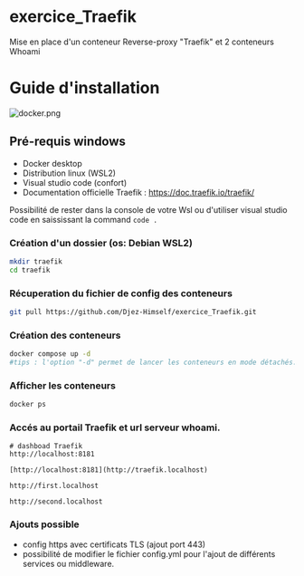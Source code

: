 # exercice_Traefik
Mise en place d'un conteneur Reverse-proxy "Traefik" et 2 conteneurs Whoami

# Guide d'installation

![docker.png](https://doc.traefik.io/traefik/assets/images/logo-traefik-proxy-logo.svg)




## Pré-requis windows
- Docker desktop
- Distribution linux (WSL2)
- Visual studio code (confort)
- Documentation officielle Traefik : https://doc.traefik.io/traefik/
 
Possibilité de rester dans la console de votre Wsl ou d'utiliser visual studio code en saississant la command ```code .``` 

### Création d'un dossier (os: Debian WSL2)

```bash
mkdir traefik
cd traefik
```

### Récuperation du fichier de config des conteneurs

```bash
git pull https://github.com/Djez-Himself/exercice_Traefik.git
```

### Création des conteneurs

```bash
docker compose up -d 
#tips : l'option "-d" permet de lancer les conteneurs en mode détachés.
```
### Afficher les conteneurs
```bash
docker ps
```

### Accés au portail Traefik et url serveur whoami.

```url
# dashboad Traefik
http://localhost:8181
```
```url
[http://localhost:8181](http://traefik.localhost)
```

```url
http://first.localhost
```

```url
http://second.localhost
```

### Ajouts possible
- config https avec certificats TLS (ajout port 443)
- possibilité de modifier le fichier config.yml pour l'ajout de différents services ou middleware.
